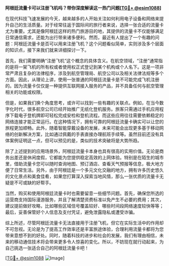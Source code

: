 **阿根廷流量卡可以注册飞机吗？带你深度解读这一热门问题[[TG💪+ @esim1088](https://t.me/s/esim1088)]**

在现代科技飞速发展的今天，越来越多的人开始关注如何利用电子设备和网络来提升自己的生活质量。对于经常往返于国际间的旅行者来说，选择一张合适的流量卡尤为重要。尤其是像阿根廷这样的热门旅游目的地，其提供的流量卡不仅能够满足日常通信需求，还能为出行带来诸多便利。然而，最近有人提出了一个有趣的问题：阿根廷流量卡是否可以用来注册飞机？这个问题看似简单，实则涉及多个层面的知识点，接下来我们就来详细探讨一下。

首先，我们需要明确“注册飞机”这个概念的具体含义。在航空领域，“注册”通常指的是将一架飞机的所有权或者使用权正式登记到某个机构或个人名下。这是一项非常严肃且复杂的法律程序，涉及到航空管理局、航空公司以及相关法律法规等多个方面。因此，从理论上讲，使用一张普通的阿根廷流量卡是不可能完成飞机注册的。因为流量卡仅仅是一种提供互联网接入服务的产品，并不具备任何与航空管理相关的功能或权限。

但是，如果我们换个角度思考，或许可以找到一些有趣的关联点。例如，在当今数字化时代，很多航空公司已经开始推广无纸化登机服务。旅客只需通过手机应用程序下载电子登机牌即可轻松完成安检和登机流程。而这些应用往往需要依赖稳定的网络连接才能正常运行。在这种情况下，拥有可靠的阿根廷流量卡确实可以让您的旅程更加顺畅。此外，随着智能穿戴设备的发展，未来可能会出现更多基于移动网络的创新解决方案，比如通过佩戴的手表直接办理航班手续等。虽然目前还没有具体案例证明这一点，但可以预见的是，类似的技术突破将是大势所趋。

除了上述提到的应用场景外，阿根廷流量卡本身也具有很高的实用价值。无论是商务出差还是休闲度假，它都能为您提供稳定高效的上网体验。特别是在陌生的城市里，借助流量卡您可以随时查询地图、预订酒店、查看天气预报等信息，极大地方便了日常生活。另外，由于阿根廷是一个多元文化交融的地方，拥有许多历史悠久的文化景点和美食佳肴，如果您打算深入探索当地风情，那么一张优质的流量卡无疑是不可或缺的好帮手。

当然，购买和使用阿根廷流量卡时也需要留意一些细节问题。首先，确保您所选的运营商支持国际漫游服务，并且了解清楚资费标准以免产生不必要的费用；其次，建议提前做好攻略，比如哪些区域信号覆盖较好、哪些时间段网络速度较快等等；最后，妥善保管好个人信息及支付凭证，避免泄露隐私或遭受诈骗。

综上所述，尽管阿根廷流量卡无法直接用于注册飞机，但它在实际生活中的作用却不可忽视。无论是为了提高工作效率还是丰富旅途体验，合理利用流量卡都将为您带来意想不到的好处。同时，随着科技的进步和社会的发展，我们有理由相信，未来的移动通信技术将会带来更多令人惊喜的变化。所以，不妨现在就行动起来，为自己挑选一张适合自己的阿根廷流量卡吧！

[[TG💪+ @esim1088](https://t.me/s/esim1088) ![Image](https://i.postimg.cc/4NQfJmqS/Snipaste-2025-05-13-00-14-12.png)]